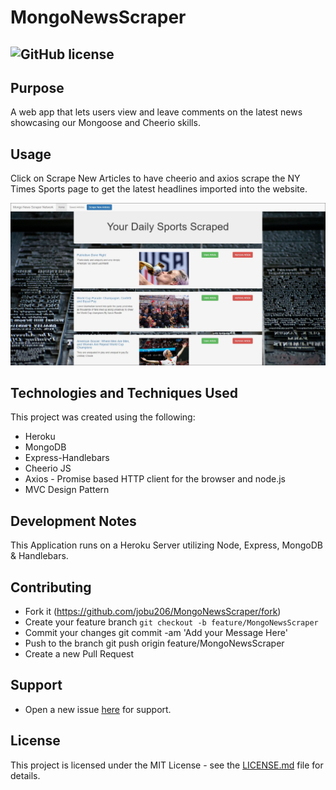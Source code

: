 # MongoNewsScraper

## ![GitHub license](https://img.shields.io/badge/license-MIT-blue.svg)

## Purpose
 A web app that lets users view and leave comments on the latest news showcasing our Mongoose and Cheerio skills.

## Usage
Click on Scrape New Articles to have cheerio and axios scrape the NY Times Sports page to get the latest headlines imported into the website.

![Screenshot](public/assets/images/screenshot.jpg)

## Technologies and Techniques Used
This project was created using the following:

  - Heroku
  - MongoDB
  - Express-Handlebars
  - Cheerio JS
  - Axios - Promise based HTTP client for the browser and node.js
  - MVC Design Pattern

## Development Notes
This Application runs on a Heroku Server utilizing Node, Express, MongoDB & Handlebars.

## Contributing
* Fork it (https://github.com/jobu206/MongoNewsScraper/fork)
* Create your feature branch `git checkout -b feature/MongoNewsScraper`
* Commit your changes git commit -am 'Add your Message Here'
* Push to the branch git push origin feature/MongoNewsScraper
* Create a new Pull Request

## Support
* Open a new issue [here](https://github.com/jobu206/MongoNewsScraper/issues/new) for support.

## License

This project is licensed under the MIT License - see the [LICENSE.md](LICENSE.md) file for details.